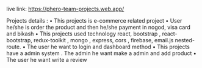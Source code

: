 live link: https://phero-team-projects.web.app/


Projects details : 
•	This projects is e-commerce related project
•	User he/she is order the product and then he/she payment in nogod, visa card and bikash 
•	This projects used technology react, bootstrap , react-bootstrap, redux-toolkit , mongo , express, cors , firebase, email.js nested-route.
•	The user he want to login and dashboard method 
•	This projects have a admin system . The admin he want make a admin and add product 
•	The user he want write a review 
